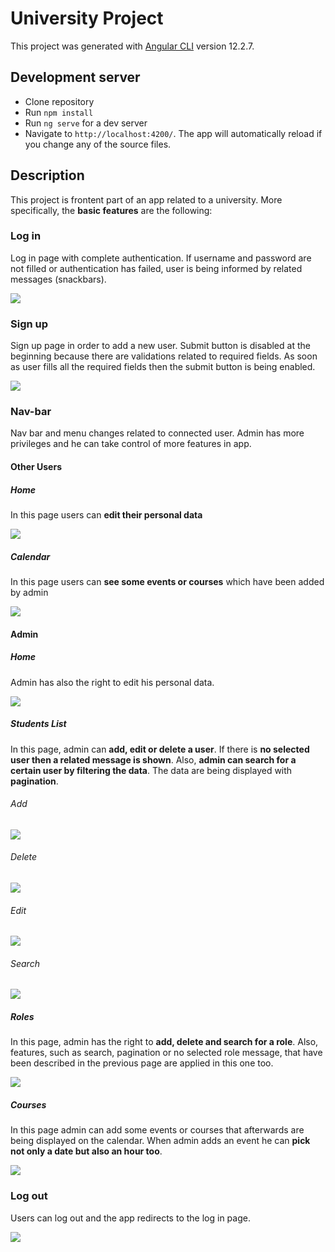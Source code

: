 # University Project

This project was generated with [Angular CLI](https://github.com/angular/angular-cli) version 12.2.7.


## Development server

- Clone repository 
- Run `npm install` 
- Run `ng serve` for a dev server
- Navigate to `http://localhost:4200/`. The app will automatically reload if you change any of the source files.

## Description

This project is frontent part of an app related to a university. 
More specifically, the **basic features** are the following:

### Log in 
Log in page with complete authentication. If username and password are not filled or authentication has failed, user is being informed by related messages (snackbars).

![](login.gif) 

### Sign up
Sign up page in order to add a new user. Submit button is disabled at the beginning because there are validations related to required fields. As soon as user fills all the required fields then the submit button is being enabled.

![](signup.gif)

### Nav-bar
Nav bar and menu changes related to connected user. Admin has more privileges and he can take control of more features in app.

#### Other Users
##### Home 
In this page users can **edit their personal data** 

![](home.png) 

##### Calendar 
In this page users can **see some events or courses** which have been added by admin 

![](calendar.png) 

#### Admin
##### Home 
Admin has also the right to edit his personal data.

![](admin_home.png) 

##### Students List
In this page, admin can **add, edit or delete a user**. If there is **no selected user then a related message is shown**. Also, **admin can search for a certain user by filtering the data**. The data are being displayed with **pagination**.

###### Add

![](add.gif)

###### Delete

![](delete.gif)

###### Edit

![](edit.gif)

###### Search

![](search.gif)

##### Roles

In this page, admin has the right to **add, delete and search for a role**. Also, features, such as search, pagination or no selected role message, that have been described in the previous page are applied in this one too.

![](pagination.gif)

##### Courses

In this page admin can add some events or courses that afterwards are being displayed on the calendar. When admin adds an event he can **pick not only a date but also an hour too**.  

![](course.gif)

### Log out

Users can log out and the app redirects to the log in page.

![](logout.gif)
    
